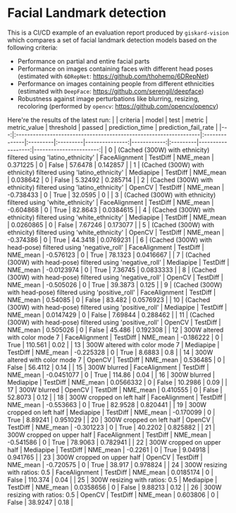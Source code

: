 # Facial Landmark detection

This is a CI/CD example of an evaluation report produced by `giskard-vision` which compares a set of facial landmark detection models based on the following criteria:

- Performance on partial and entire facial parts
- Performance on images containing faces with different head poses (estimated with `6DRepNet`: https://github.com/thohemp/6DRepNet)
- Performance on images containing people from different ethnicities (estimated with `DeepFace`: https://github.com/serengil/deepface)
- Robustness against image perturbations like blurring, resizing, recoloring (performed by `opencv`: https://github.com/opencv/opencv)

Here're the results of the latest run:
|    | criteria                                                         | model         | test     | metric   |   metric_value |   threshold | passed   |   prediction_time |   prediction_fail_rate |
|---:|:-----------------------------------------------------------------|:--------------|:---------|:---------|---------------:|------------:|:---------|------------------:|-----------------------:|
|  0 | (Cached (300W) with ethnicity) filtered using 'latino_ethnicity' | FaceAlignment | TestDiff | NME_mean |      0.371225  |           0 | False    |          57.6478  |              0.142857  |
|  1 | (Cached (300W) with ethnicity) filtered using 'latino_ethnicity' | Mediapipe     | TestDiff | NME_mean |      0.038642  |           0 | False    |           5.32492 |              0.285714  |
|  2 | (Cached (300W) with ethnicity) filtered using 'latino_ethnicity' | OpenCV        | TestDiff | NME_mean |     -0.738433  |           0 | True     |          32.0595  |              0         |
|  3 | (Cached (300W) with ethnicity) filtered using 'white_ethnicity'  | FaceAlignment | TestDiff | NME_mean |     -0.604868  |           0 | True     |          82.8643  |              0.0384615 |
|  4 | (Cached (300W) with ethnicity) filtered using 'white_ethnicity'  | Mediapipe     | TestDiff | NME_mean |      0.0260865 |           0 | False    |           7.67246 |              0.173077  |
|  5 | (Cached (300W) with ethnicity) filtered using 'white_ethnicity'  | OpenCV        | TestDiff | NME_mean |     -0.374386  |           0 | True     |          44.3418  |              0.0769231 |
|  6 | (Cached (300W) with head-pose) filtered using 'negative_roll'    | FaceAlignment | TestDiff | NME_mean |     -0.576123  |           0 | True     |          78.1323  |              0.0416667 |
|  7 | (Cached (300W) with head-pose) filtered using 'negative_roll'    | Mediapipe     | TestDiff | NME_mean |     -0.0123974 |           0 | True     |           7.36745 |              0.0833333 |
|  8 | (Cached (300W) with head-pose) filtered using 'negative_roll'    | OpenCV        | TestDiff | NME_mean |     -0.505026  |           0 | True     |          39.3873  |              0.125     |
|  9 | (Cached (300W) with head-pose) filtered using 'positive_roll'    | FaceAlignment | TestDiff | NME_mean |      0.54085   |           0 | False    |          83.482   |              0.0576923 |
| 10 | (Cached (300W) with head-pose) filtered using 'positive_roll'    | Mediapipe     | TestDiff | NME_mean |      0.0147429 |           0 | False    |           7.69844 |              0.288462  |
| 11 | (Cached (300W) with head-pose) filtered using 'positive_roll'    | OpenCV        | TestDiff | NME_mean |      0.505026  |           0 | False    |          45.486   |              0.192308  |
| 12 | 300W altered with color mode 7                                   | FaceAlignment | TestDiff | NME_mean |     -0.186222  |           0 | True     |         110.561   |              0.02      |
| 13 | 300W altered with color mode 7                                   | Mediapipe     | TestDiff | NME_mean |     -0.225328  |           0 | True     |           8.6883  |              0.8       |
| 14 | 300W altered with color mode 7                                   | OpenCV        | TestDiff | NME_mean |      0.536485  |           0 | False    |          56.4112  |              0.14      |
| 15 | 300W blurred                                                     | FaceAlignment | TestDiff | NME_mean |     -0.0451077 |           0 | True     |         114.86    |              0.04      |
| 16 | 300W blurred                                                     | Mediapipe     | TestDiff | NME_mean |      0.0566332 |           0 | False    |          10.2986  |              0.09      |
| 17 | 300W blurred                                                     | OpenCV        | TestDiff | NME_mean |      0.410555  |           0 | False    |          52.8073  |              0.12      |
| 18 | 300W cropped on left half                                        | FaceAlignment | TestDiff | NME_mean |     -0.553663  |           0 | True     |          82.9528  |              0.820441  |
| 19 | 300W cropped on left half                                        | Mediapipe     | TestDiff | NME_mean |     -0.170099  |           0 | True     |           8.89241 |              0.951029  |
| 20 | 300W cropped on left half                                        | OpenCV        | TestDiff | NME_mean |     -0.301223  |           0 | True     |          40.2202  |              0.825882  |
| 21 | 300W cropped on upper half                                       | FaceAlignment | TestDiff | NME_mean |     -0.541586  |           0 | True     |          78.9063  |              0.782941  |
| 22 | 300W cropped on upper half                                       | Mediapipe     | TestDiff | NME_mean |     -0.2261    |           0 | True     |           9.04918 |              0.941765  |
| 23 | 300W cropped on upper half                                       | OpenCV        | TestDiff | NME_mean |     -0.720575  |           0 | True     |          38.917   |              0.978824  |
| 24 | 300W resizing with ratios: 0.5                                   | FaceAlignment | TestDiff | NME_mean |      0.0185174 |           0 | False    |         110.374   |              0.04      |
| 25 | 300W resizing with ratios: 0.5                                   | Mediapipe     | TestDiff | NME_mean |      0.0358656 |           0 | False    |           9.88213 |              0.12      |
| 26 | 300W resizing with ratios: 0.5                                   | OpenCV        | TestDiff | NME_mean |      0.603806  |           0 | False    |          38.9247  |              0.18      |